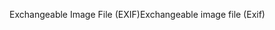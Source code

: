 <span data-ttu-id="e9f7c-101">Exchangeable Image File (EXIF)</span><span class="sxs-lookup"><span data-stu-id="e9f7c-101">Exchangeable image file (Exif)</span></span>